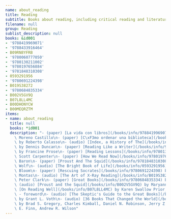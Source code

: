```yaml
---
name: about_reading
title: Reading
subtitle: Books about reading, including critical reading and literature analysis
filename: null
group: Reading
sublist_description: null
books: &id001
- '9788419969071'
- '9788433916464'
- B09RN8YFRB
- '9780060777050'
- '9780130211002'
- '9780197656884'
- '9781848310308'
- 0593291956
- '9780691224398'
- B019S38272
- '9780684835334'
- B002V5GV9Q
- B07L8LL4MC
- B00DHONYCW
- B00MEQRZTM
items:
- name: about_reading
  title: null
  books: *id001
  description: "- (paper) [La vida con libros](/books/info/9788419969071) by Ricardo\
    \ Moreno Castillo\n- (paper) [C\xF3mo ordenar una biblioteca](/books/info/9788433916464)\
    \ by Roberto Calasso\n- (audio) [Index, a History of The](/books/info/B09RN8YFRB)\
    \ by Dennis Duncan\n- (paper) [Reading Like a Writer](/books/info/9780060777050)\
    \ by Francine Prose\n- (paper) [Reading Lessons](/books/info/9780130211002) by\
    \ Scott Carpenter\n- (paper) [How We Read Now](/books/info/9780197656884) by Naomi\
    \ Baron\n- (paper) [Proust And The Squid](/books/info/9781848310308) by Maryanne\
    \ Wolf\n- (audio) [The Bright Book of Life](/books/info/0593291956) by Harold\
    \ Bloom\n- (paper) [Rescuing Socrates](/books/info/9780691224398) by Roosevelt\
    \ Montas\n- (audio) [The Art of X-Ray Reading](/books/info/B019S38272) by Roy\
    \ Peter Clark\n- (paper) [Great Books](/books/info/9780684835334) by Denby\n-\
    \ (audio) [Proust and the Squid](/books/info/B002V5GV9Q) by Maryanne Wolf\n- (audio)\
    \ [On Reading Well](/books/info/B07L8LL4MC) by Karen Swallow Prior, Leland Ryken\
    \ - foreword\n- (audio) [The Skeptic's Guide to the Great Books](/books/info/B00DHONYCW)\
    \ by Grant L. Voth\n- (audio) [36 Books That Changed the World](/books/info/B00MEQRZTM)\
    \ by Brad S. Gregory, Charles Kimball, Daniel N. Robinson, Jerry Z. Muller, John\
    \ E. Finn, Andrew R. Wilson"
---
```


